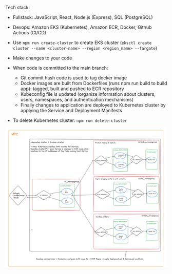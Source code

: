 Tech stack:
- Fullstack: JavaScript, React, Node.js (Express), SQL (PostgreSQL)
- Devops: Amazon EKS (Kubernetes), Amazon ECR, Docker, Github Actions (CI/CD)



- Use `npm run create-cluster` to create EKS cluster (`eksctl create cluster --name <cluster-name> --region <region_mame> --fargate`)
- Make changes to your code 
- When code is committed to the main branch:
    - Git commit hash code is used to tag docker image
    - Docker images are built from Dockerfiles (runs npm run build to build app): tagged, built and pushed to ECR repository
    - Kubeconfig file is updated (organize information about clusters, users, namespaces, and authentication mechanisms)
    - Finally changes to application are deployed to Kubernetes cluster by applying the Service and Deployment Manifests
- To delete Kubernetes cluster: `npm run delete-cluster`

![kubernetes architecture](src/client/assets/new-tracker-system-architecture.png)